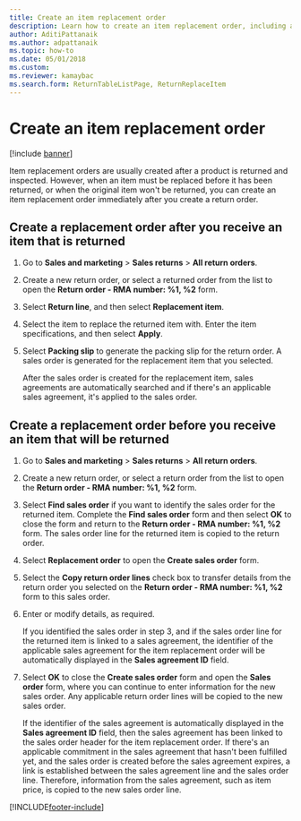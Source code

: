 ```yaml
---
title: Create an item replacement order   
description: Learn how to create an item replacement order, including a step-by-step process for creating a replacement order after receiving a returned item.
author: AditiPattanaik
ms.author: adpattanaik
ms.topic: how-to
ms.date: 05/01/2018
ms.custom:
ms.reviewer: kamaybac
ms.search.form: ReturnTableListPage, ReturnReplaceItem
---
```


# Create an item replacement order

[!include [banner](../includes/banner.md)]

Item replacement orders are usually created after a product is returned and inspected. However, when an item must be replaced before it has been returned, or when the original item won't be returned, you can create an item replacement order immediately after you create a return order.

## Create a replacement order after you receive an item that is returned

1. Go to **Sales and marketing** \> **Sales returns** \> **All return orders**.

1. Create a new return order, or select a returned order from the list to open the **Return order - RMA number: %1, %2** form.

1. Select **Return line**, and then select **Replacement item**.

1. Select the item to replace the returned item with. Enter the item specifications, and then select **Apply**.

1. Select **Packing slip** to generate the packing slip for the return order. A sales order is generated for the replacement item that you selected.

    After the sales order is created for the replacement item, sales agreements are automatically searched and if there's an applicable sales agreement, it's applied to the sales order.

## Create a replacement order before you receive an item that will be returned

1. Go to **Sales and marketing** \> **Sales returns** \> **All return orders**.

1. Create a new return order, or select a return order from the list to open the **Return order - RMA number: %1, %2** form.

1. Select **Find sales order** if you want to identify the sales order for the returned item. Complete the **Find sales order** form and then select **OK** to close the form and return to the **Return order - RMA number: %1, %2** form. The sales order line for the returned item is copied to the return order.

1. Select **Replacement order** to open the **Create sales order** form.

1. Select the **Copy return order lines** check box to transfer details from the return order you selected on the **Return order - RMA number: %1, %2** form to this sales order.

1. Enter or modify details, as required.

    If you identified the sales order in step 3, and if the sales order line for the returned item is linked to a sales agreement, the identifier of the applicable sales agreement for the item replacement order will be automatically displayed in the **Sales agreement ID** field.

1. Select **OK** to close the **Create sales order** form and open the **Sales order** form, where you can continue to enter information for the new sales order. Any applicable return order lines will be copied to the new sales order.

    If the identifier of the sales agreement is automatically displayed in the **Sales agreement ID** field, then the sales agreement has been linked to the sales order header for the item replacement order. If there's an applicable commitment in the sales agreement that hasn't been fulfilled yet, and the sales order is created before the sales agreement expires, a link is established between the sales agreement line and the sales order line. Therefore, information from the sales agreement, such as item price, is copied to the new sales order line.

[!INCLUDE[footer-include](../../includes/footer-banner.md)]
